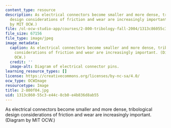 ```yaml
---
content_type: resource
description: As electrical connectors become smaller and more dense, tribological
  design considerations of friction and wear are increasingly important. (Diagram
  by MIT OCW.)
file: /ol-ocw-studio-app/courses/2-800-tribology-fall-2004/1313c86055c3e44c8cb0e4b836d8ab55_2-800f04.jpg
file_size: 67156
file_type: image/jpeg
image_metadata:
  caption: As electrical connectors become smaller and more dense, tribological design
    considerations of friction and wear are increasingly important. (Diagram by MIT
    OCW.)
  credit: ''
  image-alt: Diagram of electrical connector pins.
learning_resource_types: []
license: https://creativecommons.org/licenses/by-nc-sa/4.0/
ocw_type: OCWImage
resourcetype: Image
title: 2-800f04.jpg
uid: 1313c860-55c3-e44c-8cb0-e4b836d8ab55
---
```

As electrical connectors become smaller and more dense, tribological design considerations of friction and wear are increasingly important. (Diagram by MIT OCW.)